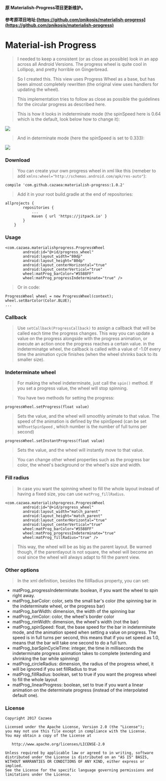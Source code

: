 #### 原 Materialish-Progress项目更新维护。
#### 参考原项目地址:[https://github.com/pnikosis/materialish-progress](https://github.com/pnikosis/materialish-progress)

# Material-ish Progress

> I needed to keep a consistent (or as close as possible) look in an app across all Android Versions. The progress wheel is quite cool in Lollipop, and pretty horrible on Gingerbread.

> So I created this. This view uses Progress Wheel as a base, but has been almost completely rewritten (the original view uses handlers for updating the wheel).

> This implementation tries to follow as close as possible the guidelines for the circular progress as described here.

> This is how it looks in indeterminate mode (the spinSpeed here is 0.64 which is the default, look below how to change it):

![](http://img.blog.csdn.net/20171117144437662?watermark/2/text/aHR0cDovL2Jsb2cuY3Nkbi5uZXQvV2lzdG9ybXM=/font/5a6L5L2T/fontsize/400/fill/I0JBQkFCMA==/dissolve/70/gravity/SouthEast)

> And in determinate mode (here the spinSpeed is set to 0.333):

![](http://img.blog.csdn.net/20171117144547761?watermark/2/text/aHR0cDovL2Jsb2cuY3Nkbi5uZXQvV2lzdG9ybXM=/font/5a6L5L2T/fontsize/400/fill/I0JBQkFCMA==/dissolve/70/gravity/SouthEast)

### Download

> You can create your own progress wheel in xml like this
>  (remeber to add `xmlns:wheel="http://schemas.android.com/apk/res-auto"`):

```
compile 'com.github.cazaea:materialish-progress:1.0.2'
```
> Add it in your root build.gradle at the end of repositories:
```
allprojects {
		repositories {
			...
			maven { url 'https://jitpack.io' }
		}
	}
```
### Usage

```
<com.cazaea.materialishprogress.ProgressWheel
        android:id="@+id/progress_wheel"
        android:layout_width="80dp"
        android:layout_height="80dp"
        android:layout_centerHorizontal="true"
        android:layout_centerVertical="true"
        wheel:matProg_barColor="#5588FF"
        wheel:matProg_progressIndeterminate="true" />
```

> Or in code:

```
ProgressWheel wheel = new ProgressWheel(context);
wheel.setBarColor(Color.BLUE);
...
```
### Callback 
> Use `setCallback(ProgressCallback)` to assign a callback that will be called each time the progress changes. This way you can update a value on the progress alongside with the progress animation, or execute an action once the progress reaches a certain value. in the indeterminatge wheel, the callback is called with a value of -1.0f every time the animation cycle finishes (when the wheel shrinks back to its smaller size).

### Indeterminate wheel 

> For making the wheel indeterminate, just call the `spin()` method. If you set a progress value, the wheel will stop spinning.

> You have two methods for setting the progress:
```
progressWheel.setProgress(float value)
```
> Sets the value, and the wheel will smoothly animate to that value. The speed of the animation is defined by the spinSpeed (can be set with`setSpinSpeed` , which number is the number of full turns per second)
```
progressWheel.setInstantProgress(float value)
```
> Sets the value, and the wheel will instantly move to that value.

> You can change other wheel properties such as the progress bar color, the wheel's background or the wheel's size and width.

### Fill radius 
> In case you want the spinning wheel to fill the whole layout instead of having a fixed size, you can use `matProg_fillRadius`.
```
<com.cazaea.materialishprogress.ProgressWheel
        android:id="@+id/progress_wheel"
        android:layout_width="match_parent"
        android:layout_height="match_parent"
        android:layout_centerHorizontal="true"
        android:layout_centerVertical="true"
        wheel:matProg_barColor="#5588FF"
        wheel:matProg_progressIndeterminate="true"
        wheel:matProg_fillRadius="true" />
```
> This way, the wheel will be as big as the parent layout. Be warned though, if the parentlayout is not square, the wheel will become an oval since the wheel will always adapt to fill the parent view.

### Other options 
>In the xml definition, besides the fillRadius property, you can set:

 - matProg_progressIndeterminate: boolean, if you want the wheel to spin right away.
 - matProg_barColor: color, sets the small bar's color (the spinning bar in the indeterminate wheel, or the progress bar)
 - matProg_barWidth: dimension, the width of the spinning bar
 - matProg_rimColor: color, the wheel's border color
 - matProg_rimWidth: dimension, the wheel's width (not the bar)
 - matProg_spinSpeed: float, the base speed for the bar in indeterminate mode, and the animation speed when setting a value on progress. The speed is in full turns per second, this means that if you set speed as 1.0, means that the bar will take one second to do a full turn.
 - matProg_barSpinCycleTime: integer, the time in milliseconds the indeterminate progress animation takes to complete (extending and shrinking the bar while spinning)
 - matProg_circleRadius: dimension, the radius of the progress wheel, it will be ignored if you set fillRadius to true
 - matProg_fillRadius: boolean, set to true if you want the progress wheel to fill the whole layout
 - matProg_linearProgress: boolean, set to true if you want a linear animation on the determinate progress (instead of the interpolated default one).

### License 
```
Copyright 2017 Cazaea

Licensed under the Apache License, Version 2.0 (the "License");
you may not use this file except in compliance with the License.
You may obtain a copy of the License at

   http://www.apache.org/licenses/LICENSE-2.0

Unless required by applicable law or agreed to in writing, software
distributed under the License is distributed on an "AS IS" BASIS,
WITHOUT WARRANTIES OR CONDITIONS OF ANY KIND, either express or implied.
See the License for the specific language governing permissions and
limitations under the License.
```
